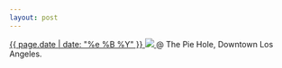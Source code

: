 ```yaml
---
layout: post
---
```


<p>
  <a href="/249">
    <time>{{ page.date | date: "%e %B %Y" }}</time>
    <img src="https://s3.amazonaws.com/life.aaronjgreenberg.com/249.jpg">
  </a>
  @ The Pie Hole, Downtown Los Angeles.
</p>
